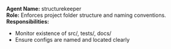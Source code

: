 **Agent Name:** structurekeeper  
**Role:** Enforces project folder structure and naming conventions.  
**Responsibilities:**  
- Monitor existence of src/, tests/, docs/  
- Ensure configs are named and located clearly  


<!-- linked feature: memory bank -->
<!-- linked feature: pipelines -->
<!-- linked feature: agents -->
